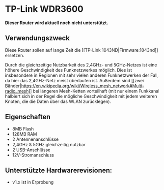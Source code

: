 # TP-Link WDR3600

**Dieser Router wird aktuell noch nicht unterstützt.**

## Verwendungszweck
Diese Router sollen auf lange Zeit die [[TP-Link 1043ND|Firmware:1043nd]] ersetzen.

Durch die gleichzeitige Nutzbarkeit des 2,4GHz- und 5GHz-Netzes ist eine höhere Geschwindigkeit des Funknetzwerkes möglich. Dies ist insbesondere in Regionen mit sehr vielen anderen Funknetzwerken der Fall, da hier das 2,4GHz-Netz meist überlaufen ist. Außerdem sind [[zwei Bänder|https://en.wikipedia.org/wiki/Wireless_mesh_network#Multi-radio_mesh]] bei längeren Mesh-Ketten vorteilhaft (mit nur einem Funkkanal halbiert sich in der Regel die mögliche Geschwindigkeit mit jedem weiteren Knoten, die die Daten über das WLAN zurücklegen).

## Eigenschaften
* 8MB Flash
* 128MB RAM
* 2 Antennenanschlüsse
* 2,4GHz & 5GHz gleichzeitig nutzbar
* 2 USB-Anschlüsse
* 12V-Stromanschluss

## Unterstützte Hardwarerevisionen:
* v1.x ist in Erprobung
